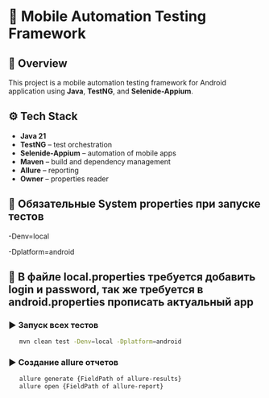 # 📱 Mobile Automation Testing Framework

## 📌 Overview
This project is a mobile automation testing framework for Android application using **Java**, **TestNG**, and **Selenide-Appium**.

## ⚙️ Tech Stack

- **Java 21**
- **TestNG** – test orchestration
- **Selenide-Appium** – automation of mobile apps
- **Maven** – build and dependency management
- **Allure** – reporting
- **Owner** – properties reader

## 📌 Обязательные System properties при запуске тестов
-Denv=local

-Dplatform=android

## 📌 В файле local.properties требуется добавить login и password, так же требуется в android.properties прописать актуальный app

### ▶️ Запуск всех тестов

```bash
   mvn clean test -Denv=local -Dplatform=android
```

### ▶️ Создание allure отчетов 

```bash
   allure generate {FieldPath of allure-results}
   allure open {FieldPath of allure-report}
```